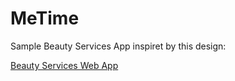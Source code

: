 # MeTime
Sample Beauty Services App inspiret by this design: 

[Beauty Services Web App](https://www.figma.com/community/file/1304186300888734512/metime-mobile-web-app)
